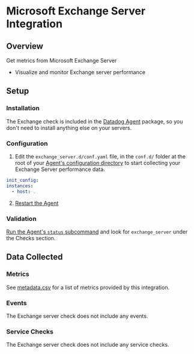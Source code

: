 # Microsoft Exchange Server Integration

## Overview

Get metrics from Microsoft Exchange Server

* Visualize and monitor Exchange server performance

## Setup
### Installation

The Exchange check is included in the [Datadog Agent][2] package, so you don't need to install anything else on your servers.

### Configuration

1. Edit the `exchange_server.d/conf.yaml` file, in the `conf.d/` folder at the root of your [Agent's configuration directory][3] to start collecting your Exchange Server performance data.

  ```yaml
  init_config:
  instances:
    - host: .
  ```

2. [Restart the Agent][4]

### Validation

[Run the Agent's `status` subcommand][5] and look for `exchange_server` under the Checks section.

## Data Collected
### Metrics
See [metadata.csv][6] for a list of metrics provided by this integration.

### Events
The Exchange server check does not include any events.

### Service Checks
The Exchange server check does not include any service checks.


[2]: https://app.datadoghq.com/account/settings#agent
[3]: https://docs.datadoghq.com/agent/guide/agent-configuration-files/?tab=agentv6#agent-configuration-directory
[4]: https://docs.datadoghq.com/agent/guide/agent-commands/?tab=agentv6#start-stop-and-restart-the-agent
[5]: https://docs.datadoghq.com/agent/guide/agent-commands/?tab=agentv6#agent-status-and-information
[6]: https://github.com/DataDog/integrations-core/blob/master/exchange_server/metadata.csv
